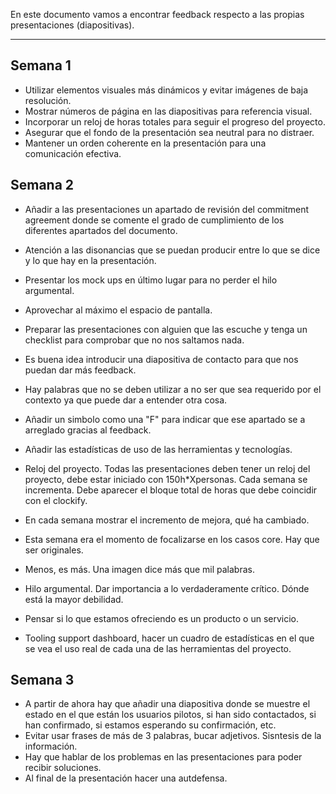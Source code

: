 En este documento vamos a encontrar feedback respecto a las propias presentaciones (diapositivas).

---

## Semana 1
- Utilizar elementos visuales más dinámicos y evitar imágenes de baja resolución.
- Mostrar números de página en las diapositivas para referencia visual.
- Incorporar un reloj de horas totales para seguir el progreso del proyecto.
- Asegurar que el fondo de la presentación sea neutral para no distraer.
- Mantener un orden coherente en la presentación para una comunicación efectiva.

## Semana 2
+ Añadir a las presentaciones un apartado de revisión del commitment agreement donde se comente el grado de cumplimiento de los diferentes apartados del documento.

+ Atención a las disonancias que se puedan producir entre lo que se dice y lo que hay en la presentación.

+ Presentar los mock ups en último lugar para no perder el hilo argumental.

+ Aprovechar al máximo el espacio de pantalla.

+ Preparar las presentaciones con alguien que las escuche y tenga un checklist para comprobar que no nos saltamos nada.

+ Es buena idea introducir una diapositiva de contacto para que nos puedan dar más feedback.

+ Hay palabras que no se deben utilizar a no ser que sea requerido por el contexto ya que puede dar a entender otra cosa.

+ Añadir un simbolo como una "F" para indicar que ese apartado se a arreglado gracias al feedback.
+ Añadir las estadísticas de uso de las herramientas y tecnologías. 
+ Reloj del proyecto. Todas las presentaciones deben tener un reloj del proyecto, debe estar iniciado con 150h*Xpersonas. Cada semana se incrementa. Debe aparecer el bloque total de horas que debe coincidir con el clockify. 
+ En cada semana mostrar el incremento de mejora, qué ha cambiado.
+ Esta semana era el momento de focalizarse en los casos core. Hay que ser originales.
+ Menos, es más. Una imagen dice más que mil palabras. 
+ Hilo argumental. Dar importancia a lo verdaderamente crítico. Dónde está la mayor debilidad. 
+ Pensar si lo que estamos ofreciendo es un producto o un servicio. 
+ Tooling support dashboard, hacer un cuadro de estadísticas en el que se vea el uso real de cada una de las herramientas del proyecto.

## Semana 3

+ A partir de ahora hay que añadir una diapositiva donde se muestre el estado en el que están los usuarios pilotos, si han sido contactados, si han confirmado, si estamos esperando su confirmación, etc.
+ Evitar usar frases de más de 3 palabras, bucar adjetivos. Sisntesis de la información.
+ Hay que hablar de los problemas en las presentaciones para poder recibir soluciones.
+ Al final de la presentación hacer una autdefensa.